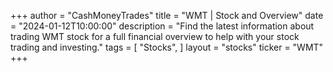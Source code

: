 +++
author = "CashMoneyTrades"
title = "WMT | Stock and Overview"
date = "2024-01-12T10:00:00"
description = "Find the latest information about trading WMT stock for a full financial overview to help with your stock trading and investing."
tags = [
   "Stocks",
]
layout = "stocks"
ticker = "WMT"
+++

